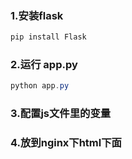 

### 1.安装flask

```powershell
pip install Flask
```

### 2.运行 app.py

```powershell
python app.py
```

### 3.配置js文件里的变量

### 4.放到nginx下html下面